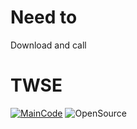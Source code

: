 # Need to
Download and call

# TWSE
[![MainCode](https://img.shields.io/badge/MainCode-TWSE-yellowgreen)](https://github.com/Sos1ska/TWSE) ![OpenSource](https://img.shields.io/badge/OpenSource-Code-red)
